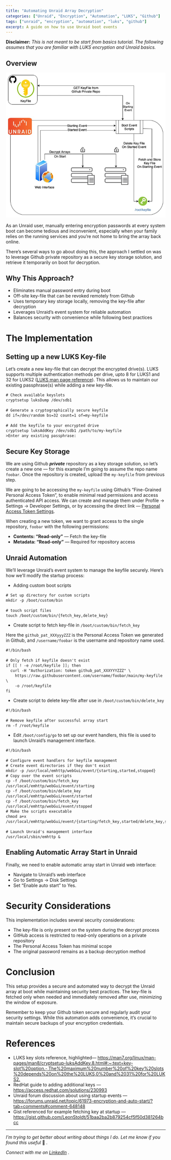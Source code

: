 ```yaml
---
title: "Automating Unraid Array Decryption"
categories: ["Unraid", "Encryption", "Automation", "LUKS", "Github"]
tags: ["unraid", "encryption", "automation", "luks", "github"]
excerpt: A guide on how to use Unraid boot events
---
```


**Disclaimer:** _This is not meant to be start from basics tutorial. The
following assumes that you are familiar with LUKS encryption and Unraid
basics._

## Overview

![Overview diagram showing the use of Start events in Unraid to fetch and use key-file to automatically decrypt the arrays.](/assets/images/2024-12-28-automating-unraid-array-decryption.jpg)

As an Unraid user, manually entering encryption passwords at every system boot
can become tedious and inconvenient, especially when your family relies on the
running services and you’re not home to bring the array back online.

There’s several ways to go about doing this, the approach I settled on was to
leverage Github private repository as a secure key storage solution, and
retrieve it temporarily on boot for decryption.

## Why This Approach?

  * Eliminates manual password entry during boot
  * Off-site key-file that can be revoked remotely from Github
  * Uses temporary key storage locally, removing the key-file after decryption
  * Leverages Unraid’s event system for reliable automation
  * Balances security with convenience while following best practices

# The Implementation

## Setting up a new LUKS Key-file

Let’s create a new key-file that can decrypt the encrypted drive(s). LUKS
supports multiple authentication methods per drive, upto 8 for LUKS1 and 32
for LUKS2 ([LUKS man page reference](https://man7.org/linux/man-pages/man8/cryptsetup-luksAddKey.8.html#:~:text=key%2Dslot%20option.-,The%20maximum%20number%20of%20key%20slots%20depends%20on%20the%20LUKS,0%20and%2031%20for%20LUKS2.)).
This allows us to maintain our existing passphrase(s) while adding a new key-file.

```
# Check available keyslots
cryptsetup luksDump /dev/sdb1

# Generate a cryptographically secure keyfile
dd if=/dev/random bs=32 count=1 of=my-keyfile

# Add the keyfile to your encrypted drive
cryptsetup luksAddKey /dev/sdb1 /path/to/my-keyfile
>Enter any existing passphrase:
```
## Secure Key Storage

We are using Github **_private_** repository as a key storage solution, so
let’s create a new one — for this example I’m going to assume the repo name
`foobar`. Once the repository is created, upload the `my-keyfile` from
previous step.

We are going to be accessing the `my-keyfile` using Github’s “Fine-Grained
Personal Access Token”, to enable minimal read permissions and access
authenticated API access.
We can create and manage them under Profile -> Settings -> Developer Settings,
or by accessing the direct link — [Personal Access Token Settings](https://github.com/settings/personal-access-tokens).

When creating a new token, we want to grant access to the single repository,
`foobar` with the following permissions:

  *  **Contents: “Read-only”** — Fetch the key-file
  *  **Metadata: “Read-only”** — Required for repository access

## Unraid Automation

We’ll leverage Unraid’s event system to manage the keyfile securely. Here’s
how we’ll modify the startup process:

  * Adding custom boot scripts

```
# Set up directory for custom scripts
mkdir -p /boot/custom/bin

# touch script files
touch /boot/custom/bin/{fetch_key,delete_key}
```
* Create script to fetch key-file in `/boot/custom/bin/fetch_key`

Here the `github_pat_XXXyyyZZZ` is the Personal Access Token we generated in
Github, and `/username/foobar` is the username and repository name used.

```
#!/bin/bash

# Only fetch if keyfile doesn't exist
if [[ ! -e /root/keyfile ]]; then
  curl -H "Authorization: token github_pat_XXXYYYZZZ" \
    https://raw.githubusercontent.com/username/foobar/main/my-keyfile \
    -o /root/keyfile
fi
```
* Create script to delete key-file after use in `/boot/custom/bin/delete_key`

```
#!/bin/bash

# Remove keyfile after successful array start
rm -f /root/keyfile
```
* Edit `/boot/config/go` to set up our event handlers, this file is used to launch Unraid’s management interface.

```
#!/bin/bash

# Configure event handlers for keyfile management
# Create event directories if they don't exist
mkdir -p /usr/local/emhttp/webGui/event/{starting,started,stopped}
# Copy over the event scripts
cp -f /boot/custom/bin/fetch_key /usr/local/emhttp/webGui/event/starting
cp -f /boot/custom/bin/delete_key /usr/local/emhttp/webGui/event/started
cp -f /boot/custom/bin/fetch_key /usr/local/emhttp/webGui/event/stopped
# Make the scripts executable
chmod a+x /usr/local/emhttp/webGui/event/{starting/fetch_key,started/delete_key,stopped/fetch_key}

# Launch Unraid's management interface
/usr/local/sbin/emhttp &

```
## Enabling Automatic Array Start in Unraid

Finally, we need to enable automatic array start in Unraid web interface:

  * Navigate to Unraid’s web interface
  * Go to Settings -> Disk Settings
  * Set “Enable auto start” to Yes.

# Security Considerations

This implementation includes several security considerations:

  * The key-file is only present on the system during the decrypt process
  * GitHub access is restricted to read-only operations on a private repository
  * The Personal Access Token has minimal scope
  * The original password remains as a backup decryption method

# Conclusion

This setup provides a secure and automated way to decrypt the Unraid array at
boot while maintaining security best practices. The key-file is fetched only
when needed and immediately removed after use, minimizing the window of
exposure.

Remember to keep your Github token secure and regularly audit your security
settings. While this automation adds convenience, it’s crucial to maintain
secure backups of your encryption credentials.

# References

  * LUKS key slots reference, highlighted— <https://man7.org/linux/man-pages/man8/cryptsetup-luksAddKey.8.html#:~:text=key-slot%20option.-,The%20maximum%20number%20of%20key%20slots%20depends%20on%20the%20LUKS,0%20and%2031%20for%20LUKS2.>
  * RedHat guide to adding additional keys — <https://access.redhat.com/solutions/230993>
  * Unraid forum discussion about using startup events — <https://forums.unraid.net/topic/61973-encryption-and-auto-start/?tab=comments#comment-648148>
  * Gist referenced for example fetching key at startup — <https://gist.github.com/LeonStoldt/51baa2ba2b879254cf5f50d381264bcc>

<hr>

_I’m trying to get better about writing about things I do. Let me know if you
found this useful_ 🙂 _._

 _Connect with me on_ [_LinkedIn_](https://www.linkedin.com/in/ankitpatterson/) _._
